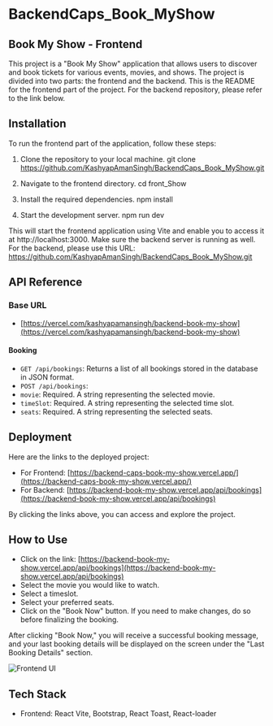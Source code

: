  # BackendCaps_Book_MyShow

## Book My Show - Frontend

This project is a "Book My Show" application that allows users to discover and book tickets for various events, movies, and shows. The project is divided into two parts: the frontend and the backend. This is the README for the frontend part of the project. For the backend repository, please refer to the link below.

## Installation

To run the frontend part of the application, follow these steps:

1. Clone the repository to your local machine.
git clone https://github.com/KashyapAmanSingh/BackendCaps_Book_MyShow.git

2. Navigate to the frontend directory.
cd front_Show

3. Install the required dependencies.
npm install


4. Start the development server.
npm run dev


 
This will start the frontend application using Vite and enable you to access it at http://localhost:3000. Make sure the backend server is running as well. For the backend, please use this URL: https://github.com/KashyapAmanSingh/BackendCaps_Book_MyShow.git

## API Reference

### Base URL

- [https://vercel.com/kashyapamansingh/backend-book-my-show](https://vercel.com/kashyapamansingh/backend-book-my-show)

#### Booking

- `GET /api/bookings`: Returns a list of all bookings stored in the database in JSON format.
- `POST /api/bookings`: 
- `movie`: Required. A string representing the selected movie.
- `timeSlot`: Required. A string representing the selected time slot.
- `seats`: Required. A string representing the selected seats.

## Deployment

Here are the links to the deployed project:

- For Frontend: [https://backend-caps-book-my-show.vercel.app/](https://backend-caps-book-my-show.vercel.app/)
- For Backend: [https://backend-book-my-show.vercel.app/api/bookings](https://backend-book-my-show.vercel.app/api/bookings)

By clicking the links above, you can access and explore the project.

## How to Use

- Click on the link: [https://backend-book-my-show.vercel.app/api/bookings](https://backend-book-my-show.vercel.app/api/bookings)
- Select the movie you would like to watch.
- Select a timeslot.
- Select your preferred seats.
- Click on the "Book Now" button. If you need to make changes, do so before finalizing the booking.

After clicking "Book Now," you will receive a successful booking message, and your last booking details will be displayed on the screen under the "Last Booking Details" section.

![Frontend UI](https://github.com/KashyapAmanSingh/BackendCaps_Book_MyShow/assets/119684617/3463af4b-4e58-4c3c-9a3e-ee8864f6e12a)

 
## Tech Stack

- Frontend: React Vite, Bootstrap, React Toast, React-loader
 
